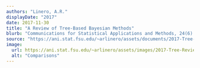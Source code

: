 ```yaml
---
authors: "Linero, A.R."
displayDate: "2017"
date: 2017-11-30
title: "A Review of Tree-Based Bayesian Methods"
blurb: "Communications for Statistical Applications and Methods, 24(6) 543-559."
source: "https://ani.stat.fsu.edu/~arlinero/assets/documents/2017-Tree-Review.pdf"
image:
  url: https://ani.stat.fsu.edu/~arlinero/assets/images/2017-Tree-Review.jpg
  alt: "Comparisons"
---
```

